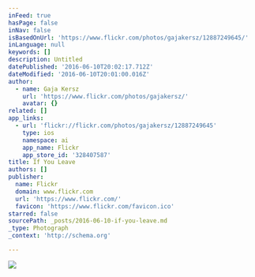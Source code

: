 ```yaml
---
inFeed: true
hasPage: false
inNav: false
isBasedOnUrl: 'https://www.flickr.com/photos/gajakersz/12887249645/'
inLanguage: null
keywords: []
description: Untitled
datePublished: '2016-06-10T20:02:17.712Z'
dateModified: '2016-06-10T20:01:00.016Z'
author:
  - name: Gaja Kersz
    url: 'https://www.flickr.com/photos/gajakersz/'
    avatar: {}
related: []
app_links:
  - url: 'flickr://flickr.com/photos/gajakersz/12887249645'
    type: ios
    namespace: ai
    app_name: Flickr
    app_store_id: '328407587'
title: If You Leave
authors: []
publisher:
  name: Flickr
  domain: www.flickr.com
  url: 'https://www.flickr.com/'
  favicon: 'https://www.flickr.com/favicon.ico'
starred: false
sourcePath: _posts/2016-06-10-if-you-leave.md
_type: Photograph
_context: 'http://schema.org'

---
```

![](https://s3-us-west-2.amazonaws.com/the-grid-img/p/a6be0427f945c42aa38cd83f8d05c7aa4029cd3a.jpg)
